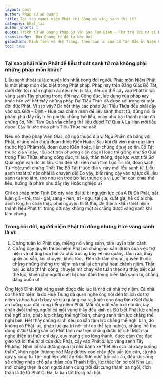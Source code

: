 ```yaml
---
layout: post
author: Pháp sư Ấn Quang
title: Tại sao người niệm Phật thì đông mà vãng sanh thì ít?
category: khai_thi
author_short: 1
quote: Trích từ Ấn Quang Pháp Sư Văn Sao Tam Biên - Thư trả lời cư sĩ Dương Huệ Phương ở Độc Sơn - thư thứ nhất
translateBy:  Bửu Quang tự đệ tử Như Hoà
giaochanh: Minh Tiến và Huệ Trang, theo bản in của Cổ Tấn Báo Ân Niệm Phật Đường, năm 2002.
toc: true
---
```


### Tại sao phải niệm Phật để liễu thoát sanh tử mà không phải những pháp môn khác? 

Liễu sanh thoát tử là chuyện lớn nhất trong đời người. Pháp môn Niệm Phật là một pháp môn 
đặc biệt trong Phật pháp. Pháp này trên Đẳng Giác Bồ Tát, dưới đến tội nhân nghịch ác 
đều nên tu tập, đều có thể cậy vào Phật từ lực vãng sanh Tây phương trong đời này. Công 
đức, lực dụng của pháp này khác hẳn với hết thảy những pháp Đại Tiểu Thừa đã được nói 
trong cả một đời đức Phật. Vì sao vậy? Do hết thảy các pháp Đại Tiểu Thừa đều phải cậy vào sức Giới - Định - Huệ của chính 
mình để liễu sanh thoát tử; đừng nói là phàm phu đầy rẫy triền phược chẳng thể liễu, ngay như bậc thánh nhân đã chứng Sơ, Nhị, 
Tam Quả vẫn chẳng thể liễu được! Tứ Quả A La Hán mới liễu được! Đây là ước theo phía Tiểu Thừa mà nói!

Nếu nói theo pháp Viên Giao, sở ngộ thuộc địa vị Ngũ Phẩm đã bằng với Phật, nhưng vẫn chưa đoạn được Kiến Hoặc. Sau khi đã 
viên mãn các tâm thuộc Ngũ Phẩm rồi, đoạn được Kiến Hoặc, liền chứng địa vị sơ tín. Bồ Tát thuộc địa vị này, nếu xét trên 
phương diện đoạn Hoặc thì giống như Sơ Quả trong Tiểu Thừa, nhưng công đức, trí huệ, thần thông, đạo lực vượt trỗi Sơ Quả 
ngàn vạn ức ức lần. Cho đến khi viên mãn tâm Lục Tín rồi, đoạn sạch Tư Hoặc,mới chứng Thất Tín; Bồ Tát thuộc địa vị này mới 
liễu sanh tử. Liễu sanh thoát tử nào phải là chuyện dễ! Do vậy, biết rằng cậy vào tự lực để liễu sanh tử khó lắm, khó như 
lên trời! Bồ Tát thuộc địa vị Lục Tín còn chưa thể liễu, huống là phàm phu đầy rẫy Hoặc nghiệp ư?

Chỉ có pháp môn Tịnh Độ cậy vào đại từ bi nguyện lực của A Di Đà Phật, bất luận già - trẻ, trai - gái, sang - hèn, trí  - ngu, 
tại gia, xuất gia, hễ có ai chịu sanh lòng tin chân thật, phát nguyện thiết tha, chí thành khẩn thiết niệm thánh hiệu Phật thì 
trong đời này không một ai chẳng được vãng sanh khi lâm chung. 

### Trong cõi đời, người niệm Phật thì đông nhưng ít kẻ vãng sanh là vì: 

1. Chẳng tuân lời Phật dạy, miệng nói vãng sanh, tâm luyến trần cảnh. 
2. Chẳng dạy quyến thuộc niệm Phật và chẳng nói sẵn lợi ích của việc trợ niệm và những hoạ hại do phô trương bày vẽ mù quáng: tắm 
rửa, thay quần áo sẵn, hỏi chuyện, khóc lóc... Đến khi lâm chung, quyến thuộc chẳng những không trợ niệm mà trái lại còn phá 
hoại chánh niệm. Thất bại lúc sắp thành công, chuyện ma chay vẫn tuân theo sự thấy biết của thế tục, khiến cho người chết 
bị chìm đắm trong biển khổ sanh tử, chẳng đáng buồn ư!

Ông Ngô Đình Kiệt vãng sanh được đắc lực là nhờ cả nhà trợ niệm. Cả nhà có thể trợ niệm là do Huệ Trung đã quen nghe ông 
nói đến lợi ích do trợ niệm và hoạ hại do bày vẽ mù quáng mà ra, khiến cho ông Đình Kiệt được an tường qua đời trong tiếng 
niệm Phật. Mất rồi, mặt vẫn tươi nhuận, tay chân duỗi thẳng, người cả một vùng thảy đều kinh dị. Đủ biết Phật lực chẳng thể nghĩ 
bàn, pháp lực chẳng thể nghĩ bàn, chúng sanh tâm lực chẳng thể nghĩ bàn. Hết thảy chúng sanh đều có sẵn tâm lực chẳng thể nghĩ bàn, 
do không có Phật lực, pháp lực  gia trì nên chỉ có thể tạo nghiệp, chẳng thể thọ dụng được! Uổng sẵn có Phật tánh mà trọn chẳng 
được lợi ích! Một mai nghe thiện tri thức chỉ dạy, quy mạng gieo lòng thành, được cảm ứng đạo giao với lời thề từ bi của đức 
Phật, cậy vào Phật từ lực vãng sanh Tây Phương. Nhìn lại sáu đường qua lại như bánh xe "hết lên cao lại xoay xuống thấp", 
khôn ngăn thương xót! May đượcv con cháu đều sẵn túc căn, cả nhà quy y cùng tu Tịnh nghiệp. Một ấp Độc Sơn vượt trỗi các ấp, 
đều khi sống sẽ chứng nhập chỗ sâu thẳm của Thánh hiền, lúc thác lên bờ cõi Như Lai, mới chẳng thẹn là con người sánh cùng trời 
đất xưng thành ba ngôi, đích thân là đệ tử Phật Di Đà, là bạn tốt trong hải hội. 


